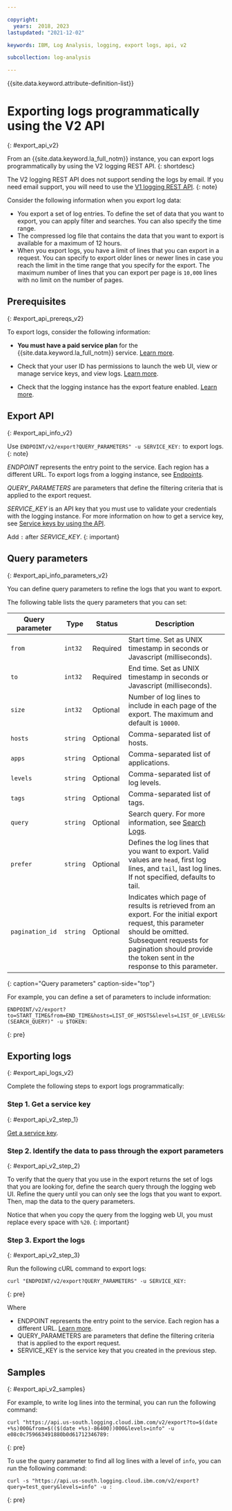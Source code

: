 ```yaml
---

copyright:
  years:  2018, 2023
lastupdated: "2021-12-02"

keywords: IBM, Log Analysis, logging, export logs, api, v2

subcollection: log-analysis

---
```


{{site.data.keyword.attribute-definition-list}}


# Exporting logs programmatically using the V2 API
{: #export_api_v2}

From an {{site.data.keyword.la_full_notm}} instance, you can export logs programmatically by using the V2 logging REST API.
{: shortdesc}

The V2 logging REST API does not support sending the logs by email.  If you need email support, you will need to use the [V1 logging REST API](/docs/log-analysis?topic=log-analysis-export_api).
{: note}

Consider the following information when you export log data:
* You export a set of log entries. To define the set of data that you want to export, you can apply filter and searches. You can also specify the time range.
* The compressed log file that contains the data that you want to export is available for a maximum of 12 hours.
* When you export logs, you have a limit of lines that you can export in a request. You can specify to export older lines or newer lines in case you reach the limit in the time range that you specify for the export. The maximum number of lines that you can export per page is `10,000` lines with no limit on the number of pages.

## Prerequisites
{: #export_api_prereqs_v2}

To export logs, consider the following information:

* **You must have a paid service plan** for the {{site.data.keyword.la_full_notm}} service. [Learn more](/docs/log-analysis?topic=log-analysis-service_plans).

* Check that your user ID has permissions to launch the web UI, view or manage service keys, and view logs. [Learn more](/docs/log-analysis?topic=log-analysis-view_logs).

* Check that the logging instance has the export feature enabled. [Learn more](/docs/log-analysis?topic=log-analysis-export_config).


## Export API
{: #export_api_info_v2}

Use `ENDPOINT/v2/export?QUERY_PARAMETERS" -u SERVICE_KEY:` to export logs.
{: note}

*ENDPOINT* represents the entry point to the service. Each region has a different URL. To export logs from a logging instance, see [Endpoints](/docs/log-analysis?topic=log-analysis-endpoints).

*QUERY_PARAMETERS* are parameters that define the filtering criteria that is applied to the export request.

*SERVICE_KEY* is an API key that you must use to validate your credentials with the logging instance. For more information on how to get a service key, see [Service keys by using the API](/docs/log-analysis?topic=log-analysis-service_keys#service_keys_api).

Add `:` after *SERVICE_KEY*.
{: important}


## Query parameters
{: #export_api_info_parameters_v2}

You can define query parameters to refine the logs that you want to export.

The following table lists the query parameters that you can set:

| Query parameter | Type       | Status     | Description |
|-----------|------------|------------|-------------|
| `from`      | `int32`      | Required   | Start time. Set as UNIX timestamp in seconds or Javascript (milliseconds). |
| `to`        | `int32`      | Required   | End time. Set as UNIX timestamp in seconds or Javascript (milliseconds).    |
| `size`      | `int32`     | Optional   | Number of log lines to include in each page of the export. The maximum and default is `10000`. |
| `hosts`     | `string`     | Optional   | Comma-separated list of hosts. |
| `apps`      | `string`     | Optional   | Comma-separated list of applications. |
| `levels`    | `string`     | Optional   | Comma-separated list of log levels. |
| `tags`    | `string`     | Optional   | Comma-separated list of tags. |
| `query`     | `string`     | Optional   | Search query. For more information, see [Search Logs](/docs/log-analysis?topic=log-analysis-view_logs#view_logs_step6). |
| `prefer`    | `string`     | Optional   | Defines the log lines that you want to export. Valid values are `head`, first log lines, and `tail`, last log lines. If not specified, defaults to tail.  |
| `pagination_id`     | `string`     | Optional   | Indicates which page of results is retrieved from an export. For the initial export request, this parameter should be omitted. Subsequent requests for pagination should provide the token sent in the response to this parameter.|
{: caption="Query parameters" caption-side="top"}


For example, you can define a set of parameters to include information:

```text
ENDPOINT/v2/export?to=START_TIME&from=END_TIME&hosts=LIST_OF_HOSTS&levels=LIST_OF_LEVELS&size=N&query=(SEARCH_QUERY)" -u $TOKEN:
```
{: pre}


## Exporting logs
{: #export_api_logs_v2}

Complete the following steps to export logs programmatically:


### Step 1. Get a service key
{: #export_api_v2_step_1}

[Get a service key](/docs/log-analysis?topic=log-analysis-service_keys).


### Step 2. Identify the data to pass through the export parameters
{: #export_api_v2_step_2}

To verify that the query that you use in the export returns the set of logs that you are looking for, define the search query through the logging web UI. Refine the query until you can only see the logs that you want to export. Then, map the data to the query parameters.

Notice that when you copy the query from the logging web UI, you must replace every space with `%20`.
{: important}




### Step 3. Export the logs
{: #export_api_v2_step_3}

Run the following cURL command to export logs:

```text
curl "ENDPOINT/v2/export?QUERY_PARAMETERS" -u SERVICE_KEY:
```
{: pre}

Where

* ENDPOINT represents the entry point to the service. Each region has a different URL. [Learn more](/docs/log-analysis?topic=log-analysis-endpoints).
* QUERY_PARAMETERS are parameters that define the filtering criteria that is applied to the export request.
* SERVICE_KEY is the service key that you created in the previous step.


## Samples
{: #export_api_v2_samples}

For example, to write log lines into the terminal, you can run the following command:

```text
curl "https://api.us-south.logging.cloud.ibm.com/v2/export?to=$(date +%s)000&from=$(($(date +%s)-86400))000&levels=info" -u e08c0c759663491880b0d61712346789:
```
{: pre}


To use the query parameter to find all log lines with a level of `info`, you can run the following command:

```text
curl -s "https://api.us-south.logging.cloud.ibm.com/v2/export?query=test_query&levels=info" -u :
```
{: pre}
